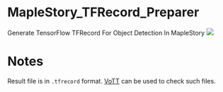 # MapleStory_TFRecord_Preparer
Generate TensorFlow TFRecord For Object Detection In MapleStory
![](https://github.com/charlescao460/MapleStory_TFRecord_Preparer/blob/master/pictures/result.png)

# Notes
Result file is in `.tfrecord` format. [VoTT](https://github.com/microsoft/VoTT) can be used to check such files. 
